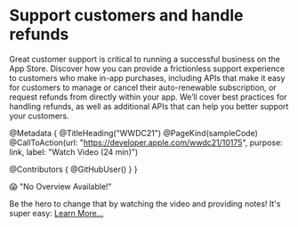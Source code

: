 # Support customers and handle refunds

Great customer support is critical to running a successful business on the App Store. Discover how you can provide a frictionless support experience to customers who make in-app purchases, including APIs that make it easy for customers to manage or cancel their auto-renewable subscription, or request refunds from directly within your app. We’ll cover best practices for handling refunds, as well as additional APIs that can help you better support your customers.

@Metadata {
   @TitleHeading("WWDC21")
   @PageKind(sampleCode)
   @CallToAction(url: "https://developer.apple.com/wwdc21/10175", purpose: link, label: "Watch Video (24 min)")

   @Contributors {
      @GitHubUser(<replace this with your GitHub handle>)
   }
}

😱 "No Overview Available!"

Be the hero to change that by watching the video and providing notes! It's super easy:
 [Learn More…](https://wwdcnotes.github.io/WWDCNotes/documentation/wwdcnotes/contributing)
